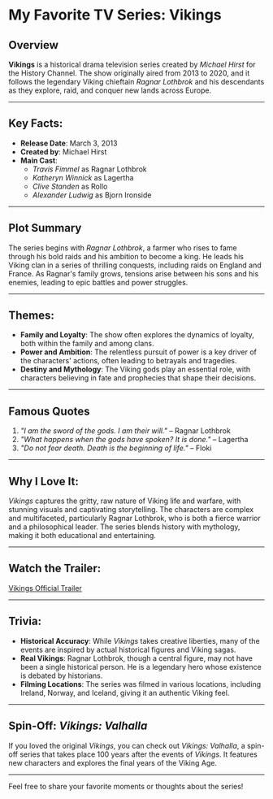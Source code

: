 # My Favorite TV Series: **Vikings**

## Overview
**Vikings** is a historical drama television series created by *Michael Hirst* for the History Channel. The show originally aired from 2013 to 2020, and it follows the legendary Viking chieftain *Ragnar Lothbrok* and his descendants as they explore, raid, and conquer new lands across Europe.

---

## Key Facts:
- **Release Date**: March 3, 2013
- **Created by**: Michael Hirst
- **Main Cast**:  
  - *Travis Fimmel* as Ragnar Lothbrok  
  - *Katheryn Winnick* as Lagertha  
  - *Clive Standen* as Rollo  
  - *Alexander Ludwig* as Bjorn Ironside

---

## Plot Summary
The series begins with *Ragnar Lothbrok*, a farmer who rises to fame through his bold raids and his ambition to become a king. He leads his Viking clan in a series of thrilling conquests, including raids on England and France. As Ragnar's family grows, tensions arise between his sons and his enemies, leading to epic battles and power struggles.

---

## Themes:
- **Family and Loyalty**: The show often explores the dynamics of loyalty, both within the family and among clans.
- **Power and Ambition**: The relentless pursuit of power is a key driver of the characters' actions, often leading to betrayals and tragedies.
- **Destiny and Mythology**: The Viking gods play an essential role, with characters believing in fate and prophecies that shape their decisions.

---

## Famous Quotes
1. *"I am the sword of the gods. I am their will."* – Ragnar Lothbrok
2. *"What happens when the gods have spoken? It is done."* – Lagertha
3. *"Do not fear death. Death is the beginning of life."* – Floki

---

## Why I Love It:
*Vikings* captures the gritty, raw nature of Viking life and warfare, with stunning visuals and captivating storytelling. The characters are complex and multifaceted, particularly Ragnar Lothbrok, who is both a fierce warrior and a philosophical leader. The series blends history with mythology, making it both educational and entertaining.

---

## Watch the Trailer:
[Vikings Official Trailer](https://www.youtube.com/watch?v=vn1ZjDmvLhM)

---

## Trivia:
- **Historical Accuracy**: While *Vikings* takes creative liberties, many of the events are inspired by actual historical figures and Viking sagas.
- **Real Vikings**: Ragnar Lothbrok, though a central figure, may not have been a single historical person. He is a legendary hero whose existence is debated by historians.
- **Filming Locations**: The series was filmed in various locations, including Ireland, Norway, and Iceland, giving it an authentic Viking feel.

---

## Spin-Off: *Vikings: Valhalla*
If you loved the original *Vikings*, you can check out *Vikings: Valhalla*, a spin-off series that takes place 100 years after the events of *Vikings*. It features new characters and explores the final years of the Viking Age.

---

Feel free to share your favorite moments or thoughts about the series!

